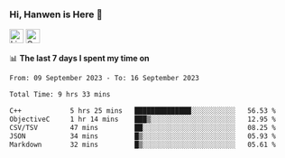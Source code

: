 ### Hi, Hanwen is Here 👋
<p>
	<a href="https://www.linkedin.com/in/liu-hanwen/"><img src="https://img.shields.io/badge/@hanwen-0A66C2?style=flat&logo=LinkedIn&logoColor=white" alt="Linkedin"  height="25px"/></a> 
	<a href="https://scholar.google.com/citations?user=HDF0su0AAAAJ"><img src="https://img.shields.io/badge/scholar-4385FE.svg?&style=plastic&logo=google-scholar&logoColor=white" alt="Google Scholar" height="25px"> </a>
</p>

📊 **The last 7 days I spent my time on** 
<!--START_SECTION:waka-->

```txt
From: 09 September 2023 - To: 16 September 2023

Total Time: 9 hrs 33 mins

C++            5 hrs 25 mins   ██████████████░░░░░░░░░░░   56.53 %
ObjectiveC     1 hr 14 mins    ███▒░░░░░░░░░░░░░░░░░░░░░   12.95 %
CSV/TSV        47 mins         ██░░░░░░░░░░░░░░░░░░░░░░░   08.25 %
JSON           34 mins         █▒░░░░░░░░░░░░░░░░░░░░░░░   05.93 %
Markdown       32 mins         █▒░░░░░░░░░░░░░░░░░░░░░░░   05.61 %
```

<!--END_SECTION:waka-->


<!--
**david990917/david990917** is a ✨ _special_ ✨ repository because its `README.md` (this file) appears on your GitHub profile.

Here are some ideas to get you started:

- 🔭 I’m currently working on ...
- 🌱 I’m currently learning ...
- 👯 I’m looking to collaborate on ...
- 🤔 I’m looking for help with ...
- 💬 Ask me about ...
- 📫 How to reach me: ...
- 😄 Pronouns: ...
- ⚡ Fun fact: ...
-->
